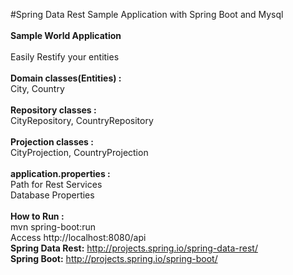 #Spring Data Rest Sample Application with Spring Boot and Mysql<br />
<br />
**Sample World Application**<br />
<br />
Easily Restify your entities<br />
<br />
**Domain classes(Entities) :**<br />
City, Country<br />
<br />
**Repository classes :**<br />
CityRepository, CountryRepository<br />
<br />
**Projection classes :**<br />
CityProjection, CountryProjection<br />
<br />
**application.properties :**<br />
Path for Rest Services<br />
Database Properties<br />
<br />
**How to Run :**<br />
mvn spring-boot:run<br />
Access http://localhost:8080/api<br />
**Spring Data Rest:** http://projects.spring.io/spring-data-rest/<br />
**Spring Boot:** http://projects.spring.io/spring-boot/<br />
<br />



